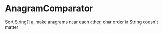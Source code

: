 # AnagramComparator
Sort String[] a, make anagrams near each other, char order in String doesn't matter
